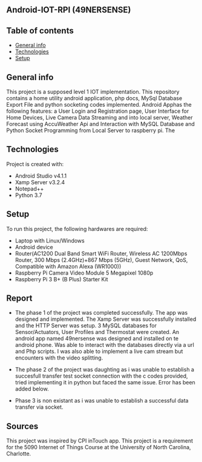 ## Android-IOT-RPI (49NERSENSE)

## Table of contents
* [General info](#general-info)
* [Technologies](#technologies)
* [Setup](#setup)

## General info
This project is a supposed level 1 IOT implementation. This repository contains a home utility android application, php docs, MySql Database Export File and python socketing codes implemented. Android Apphas the following features: a User Login and Registration page, User Interface for Home Devices, Live Camera Data Streaming and into local server, Weather Forecast using AccuWeather Api and Interaction with MySQL Database and Python Socket Programming from Local Server to raspberry pi. The 
	
## Technologies
Project is created with:
* Android Studio v4.1.1
* Xamp Server v3.2.4
* Notepad++
* Python 3.7
	
## Setup
To run this project, the following hardwares are required:
* Laptop with Linux/Windows
* Android device
* Router(AC1200 Dual Band Smart WiFi Router, Wireless AC 1200Mbps Router, 300 Mbps (2.4GHz)+867 Mbps (5GHz), Guest Network, QoS, Compatible with Amazon Alexa (WR1000))
* Raspberry Pi Camera Video Module 5 Megapixel 1080p
* Raspberry Pi 3 B+ (B Plus) Starter Kit

## Report
* The phase 1 of the project was completed successfully. The app was designed and implemented. The Xamp Server was successfully installed and the HTTP Server was setup. 3 MySQL databases for Sensor/Actuators, User Profiles and Thermostat were  created. An android app named 49nersense was designed and installed on te android phone. Was able to interact with the databases directly via a url and Php scripts. I was also able to implement a live cam stream but encounters with the video splitting.

* The phase 2 of the project was daughting as i was unable to establish a succesfull  transfer test socket connection with the c codes provided, tried implementing it in python but faced the same issue. Error has been added below.


* Phase 3 is non existant as i was unable to establish a successful data transfer via socket.

## Sources
This project was inspired by CPI inTouch app.
This project is a requirement for the 5090 Internet of Things Course at the University of North Carolina, Charlotte.
